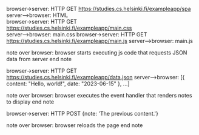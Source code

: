 browser->server: HTTP GET https://studies.cs.helsinki.fi/exampleapp/spa
server-->browser: HTML    
browser->server: HTTP GET https://studies.cs.helsinki.fi/exampleapp/main.css    
server-->browser: main.css
browser->server: HTTP GET https://studies.cs.helsinki.fi/exampleapp/main.js
server-->browser: main.js

note over browser: 
browser starts executing js code that requests JSON data from server
end note
    
browser->server: HTTP GET https://studies.cs.helsinki.fi/exampleapp/data.json
server-->browser: [{ content: "Hello, world!", date: "2023-06-15" }, ...]

note over browser: 
browser executes the event handler that renders notes to display
end note
    
browser->server: HTTP POST {note: 'The previous content.'}

note over browser: 
browser reloads the page
end note
